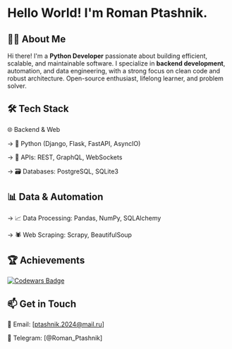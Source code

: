 # Hello World! I'm Roman Ptashnik.
## 👨‍💻 About Me
Hi there! I'm a __Python Developer__ passionate about building efficient, scalable, and maintainable software.
I specialize in __backend development__, automation, and data engineering, with a strong focus on clean code and robust architecture.
Open-source enthusiast, lifelong learner, and problem solver.

## 🛠️ Tech Stack
🌐 Backend & Web

→ 🐍 Python (Django, Flask, FastAPI, AsyncIO)

→ 🔌 APIs: REST, GraphQL, WebSockets

→ 🗃️ Databases: PostgreSQL, SQLite3

## 📊 Data & Automation
→ 📈 Data Processing: Pandas, NumPy, SQLAlchemy

→ 🕷️ Web Scraping: Scrapy, BeautifulSoup

## 🏆 Achievements
[![Codewars Badge](https://www.codewars.com/users/Gebon69/badges/large)](https://www.codewars.com/users/YourUsername)

## 📫 Get in Touch

📧 Email: [ptashnik.2024@mail.ru]

📱 Telegram: [@Roman_Ptashnik]

